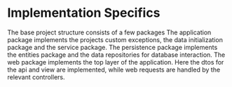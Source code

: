 # Implementation Specifics
The base project structure consists of a few packages
The application package implements the projects custom exceptions, the data initialization package and the service package.
The persistence package implements the entities package and the data repositories for database interaction.
The web package implements the top layer of the application. Here the dtos for the api and view are implemented, while web requests are handled by the relevant controllers.